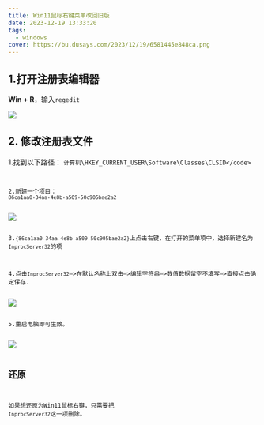 ```yaml
---
title: Win11鼠标右键菜单改回旧版
date: 2023-12-19 13:33:20
tags: 
  - windows
cover: https://bu.dusays.com/2023/12/19/6581445e848ca.png
---
```


## 1.打开注册表编辑器
**Win + R**，输入<code>regedit</code>

<img src="https://bu.dusays.com/2024/03/23/65fec0ce98453.png"/>

## 2. 修改注册表文件

1.找到以下路径：
<code>计算机\HKEY_CURRENT_USER\Software\Classes\CLSID\</code>

2.新建一个项目：
<code>86ca1aa0-34aa-4e8b-a509-50c905bae2a2</code>

<img src="https://bu.dusays.com/2024/03/23/65fec1b385673.png"/>

3.<code>{86ca1aa0-34aa-4e8b-a509-50c905bae2a2}</code>上点击右键，在打开的菜单项中，选择新建名为<code>InprocServer32</code>的项

4.点击<code>InprocServer32</code>–>在默认名称上双击–>编辑字符串–>数值数据留空不填写–>直接点击确定保存.

<img src="https://bu.dusays.com/2024/03/23/65fec272ab4b2.png"/>

5.重启电脑即可生效。

<img src="https://bu.dusays.com/2024/03/23/65fec2e8bfa9f.png"/>

## 还原

如果想还原为Win11鼠标右键，只需要把 <code>InprocServer32</code>这一项删除。

